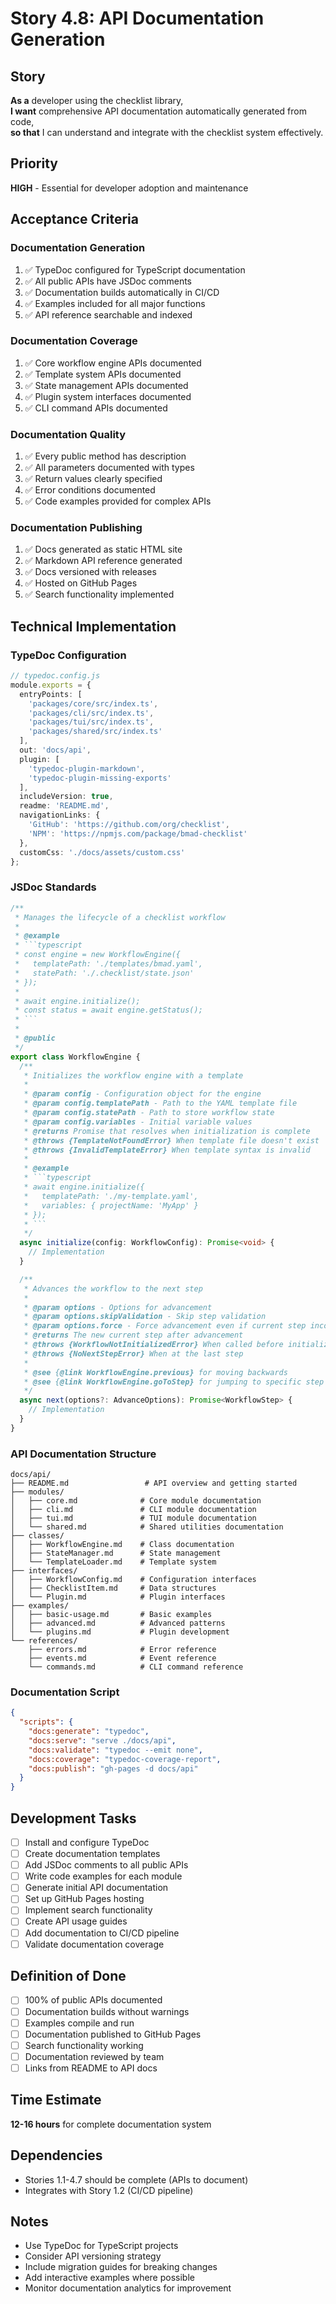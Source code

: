 # Story 4.8: API Documentation Generation

## Story
**As a** developer using the checklist library,  
**I want** comprehensive API documentation automatically generated from code,  
**so that** I can understand and integrate with the checklist system effectively.

## Priority
**HIGH** - Essential for developer adoption and maintenance

## Acceptance Criteria

### Documentation Generation
1. ✅ TypeDoc configured for TypeScript documentation
2. ✅ All public APIs have JSDoc comments
3. ✅ Documentation builds automatically in CI/CD
4. ✅ Examples included for all major functions
5. ✅ API reference searchable and indexed

### Documentation Coverage
1. ✅ Core workflow engine APIs documented
2. ✅ Template system APIs documented
3. ✅ State management APIs documented
4. ✅ Plugin system interfaces documented
5. ✅ CLI command APIs documented

### Documentation Quality
1. ✅ Every public method has description
2. ✅ All parameters documented with types
3. ✅ Return values clearly specified
4. ✅ Error conditions documented
5. ✅ Code examples provided for complex APIs

### Documentation Publishing
1. ✅ Docs generated as static HTML site
2. ✅ Markdown API reference generated
3. ✅ Docs versioned with releases
4. ✅ Hosted on GitHub Pages
5. ✅ Search functionality implemented

## Technical Implementation

### TypeDoc Configuration
```typescript
// typedoc.config.js
module.exports = {
  entryPoints: [
    'packages/core/src/index.ts',
    'packages/cli/src/index.ts',
    'packages/tui/src/index.ts',
    'packages/shared/src/index.ts'
  ],
  out: 'docs/api',
  plugin: [
    'typedoc-plugin-markdown',
    'typedoc-plugin-missing-exports'
  ],
  includeVersion: true,
  readme: 'README.md',
  navigationLinks: {
    'GitHub': 'https://github.com/org/checklist',
    'NPM': 'https://npmjs.com/package/bmad-checklist'
  },
  customCss: './docs/assets/custom.css'
};
```

### JSDoc Standards
```typescript
/**
 * Manages the lifecycle of a checklist workflow
 * 
 * @example
 * ```typescript
 * const engine = new WorkflowEngine({
 *   templatePath: './templates/bmad.yaml',
 *   statePath: './.checklist/state.json'
 * });
 * 
 * await engine.initialize();
 * const status = await engine.getStatus();
 * ```
 * 
 * @public
 */
export class WorkflowEngine {
  /**
   * Initializes the workflow engine with a template
   * 
   * @param config - Configuration object for the engine
   * @param config.templatePath - Path to the YAML template file
   * @param config.statePath - Path to store workflow state
   * @param config.variables - Initial variable values
   * @returns Promise that resolves when initialization is complete
   * @throws {TemplateNotFoundError} When template file doesn't exist
   * @throws {InvalidTemplateError} When template syntax is invalid
   * 
   * @example
   * ```typescript
   * await engine.initialize({
   *   templatePath: './my-template.yaml',
   *   variables: { projectName: 'MyApp' }
   * });
   * ```
   */
  async initialize(config: WorkflowConfig): Promise<void> {
    // Implementation
  }

  /**
   * Advances the workflow to the next step
   * 
   * @param options - Options for advancement
   * @param options.skipValidation - Skip step validation
   * @param options.force - Force advancement even if current step incomplete
   * @returns The new current step after advancement
   * @throws {WorkflowNotInitializedError} When called before initialize()
   * @throws {NoNextStepError} When at the last step
   * 
   * @see {@link WorkflowEngine.previous} for moving backwards
   * @see {@link WorkflowEngine.goToStep} for jumping to specific step
   */
  async next(options?: AdvanceOptions): Promise<WorkflowStep> {
    // Implementation
  }
}
```

### API Documentation Structure
```
docs/api/
├── README.md                 # API overview and getting started
├── modules/
│   ├── core.md              # Core module documentation
│   ├── cli.md               # CLI module documentation
│   ├── tui.md               # TUI module documentation
│   └── shared.md            # Shared utilities documentation
├── classes/
│   ├── WorkflowEngine.md    # Class documentation
│   ├── StateManager.md      # State management
│   └── TemplateLoader.md    # Template system
├── interfaces/
│   ├── WorkflowConfig.md    # Configuration interfaces
│   ├── ChecklistItem.md     # Data structures
│   └── Plugin.md            # Plugin interfaces
├── examples/
│   ├── basic-usage.md       # Basic examples
│   ├── advanced.md          # Advanced patterns
│   └── plugins.md           # Plugin development
└── references/
    ├── errors.md            # Error reference
    ├── events.md            # Event reference
    └── commands.md          # CLI command reference
```

### Documentation Script
```json
{
  "scripts": {
    "docs:generate": "typedoc",
    "docs:serve": "serve ./docs/api",
    "docs:validate": "typedoc --emit none",
    "docs:coverage": "typedoc-coverage-report",
    "docs:publish": "gh-pages -d docs/api"
  }
}
```

## Development Tasks

- [ ] Install and configure TypeDoc
- [ ] Create documentation templates
- [ ] Add JSDoc comments to all public APIs
- [ ] Write code examples for each module
- [ ] Generate initial API documentation
- [ ] Set up GitHub Pages hosting
- [ ] Implement search functionality
- [ ] Create API usage guides
- [ ] Add documentation to CI/CD pipeline
- [ ] Validate documentation coverage

## Definition of Done

- [ ] 100% of public APIs documented
- [ ] Documentation builds without warnings
- [ ] Examples compile and run
- [ ] Documentation published to GitHub Pages
- [ ] Search functionality working
- [ ] Documentation reviewed by team
- [ ] Links from README to API docs

## Time Estimate
**12-16 hours** for complete documentation system

## Dependencies
- Stories 1.1-4.7 should be complete (APIs to document)
- Integrates with Story 1.2 (CI/CD pipeline)

## Notes
- Use TypeDoc for TypeScript projects
- Consider API versioning strategy
- Include migration guides for breaking changes
- Add interactive examples where possible
- Monitor documentation analytics for improvement